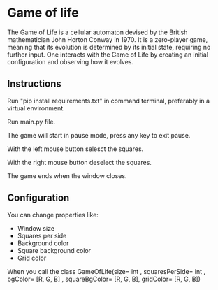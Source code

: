 # Game of life

<!-- ABOUT THE CODE-->

The Game of Life is a cellular automaton devised by the British mathematician John Horton Conway in 1970. It is a zero-player game, meaning that its evolution is determined by its initial state, requiring no further input. One interacts with the Game of Life by creating an initial configuration and observing how it evolves.

## Instructions 

Run "pip install requirements.txt" in command terminal, preferably in a virtual environment.

Run main.py file.

The game will start in pause mode, press any key to exit pause.

With the left mouse button selesct the squares.

With the right mouse button deselect the squares.

The game ends when the window closes.


## Configuration

You can change properties like:
<ul>
  <li>Window size </li>
  <li>Squares per side </li>
  <li>Background color </li>
  <li>Square background color </li>
  <li>Grid color </li>
</ul>

When you call the class
GameOfLife(size= int , squaresPerSide= int , bgColor= [R, G, B] , squareBgColor= [R, G, B], gridColor= [R, G, B])

